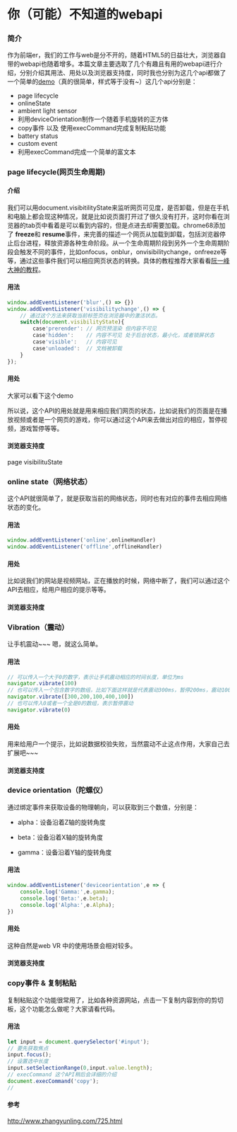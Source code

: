 # 你（可能）不知道的webapi

### 简介
作为前端er，我们的工作与web是分不开的，随着HTML5的日益壮大，浏览器自带的webapi也随着增多。本篇文章主要选取了几个有趣且有用的webapi进行介绍，分别介绍其用法、用处以及浏览器支持度，同时我也分别为这几个api都做了一个简单的[demo](https://github.com/1921622004/webapi)（真的很简单，样式等于没有~）这几个api分别是：
 - page lifecycle
 - onlineState
 - ambient light sensor
 - 利用deviceOrientation制作一个随着手机旋转的正方体
 - copy事件 以及 使用execCommand完成复制粘贴功能
 - battery status
 - custom event
 - 利用execCommand完成一个简单的富文本

### page lifecycle(网页生命周期)

#### 介绍
我们可以用document.visibitilityState来监听网页可见度，是否卸载，但是在手机和电脑上都会现这种情况，就是比如说页面打开过了很久没有打开，这时你看在浏览器的tab页中看着是可以看到内容的，但是点进去却需要加载。chrome68添加了 **freeze**和 **resume**事件，来完善的描述一个网页从加载到卸载，包括浏览器停止后台进程，释放资源各种生命阶段。从一个生命周期阶段到另外一个生命周期阶段会触发不同的事件，比如onfocus，onblur，onvisibilitychange，onfreeze等等，通过这些事件我们可以相应网页状态的转换。具体的教程推荐大家看看[阮一峰大神的教程](http://www.ruanyifeng.com/blog/2018/11/page_lifecycle_api.html)。

#### 用法

```javascript
window.addEventListener('blur',() => {})
window.addEventListener('visibilitychange',() => {
    // 通过这个方法来获取当前标签页在浏览器中的激活状态。
    switch(document.visibilityState){
        case'prerender': // 网页预渲染 但内容不可见
        case'hidden':    // 内容不可见 处于后台状态，最小化，或者锁屏状态
        case'visible':   // 内容可见
        case'unloaded':  // 文档被卸载
    }
});
```

#### 用处
大家可以看下这个demo

所以说，这个API的用处就是用来相应我们网页的状态，比如说我们的页面是在播放视频或者是一个网页的游戏，你可以通过这个API来去做出对应的相应，暂停视频，游戏暂停等等。

#### 浏览器支持度
page visibilituState 


### online state（网络状态）
这个API就很简单了，就是获取当前的网络状态，同时也有对应的事件去相应网络状态的变化。

#### 用法
```javascript
window.addEventListener('online',onlineHandler)
window.addEventListener('offline',offlineHandler)
```

#### 用处
比如说我们的网站是视频网站，正在播放的时候，网络中断了，我们可以通过这个API去相应，给用户相应的提示等等。

#### 浏览器支持度


###  Vibration（震动）
让手机震动~~~  嗯，就这么简单。

#### 用法
```javascript
// 可以传入一个大于0的数字，表示让手机震动相应的时间长度，单位为ms
navigator.vibrate(100)
// 也可以传入一个包含数字的数组，比如下面这样就是代表震动300ms，暂停200ms，震动100ms，暂停400ms，震动100ms
navigator.vibrate([300,200,100,400,100])
// 也可以传入0或者一个全是0的数组，表示暂停震动
navigator.vibrate(0)
```

#### 用处
用来给用户一个提示，比如说数据校验失败，当然震动不止这点作用，大家自己去扩展吧~~~

#### 浏览器支持度

### device orientation（陀螺仪）
通过绑定事件来获取设备的物理朝向，可以获取到三个数值，分别是：
- alpha：设备沿着Z轴的旋转角度

- beta：设备沿着X轴的旋转角度

- gamma：设备沿着Y轴的旋转角度

#### 用法
```javascript
window.addEventListener('deviceorientation',e => {
    console.log('Gamma:',e.gamma);
    console.log('Beta:',e.beta);
    console.log('Alpha:',e.Alpha);
})
```
#### 用处
这种自然是web VR 中的使用场景会相对较多。

#### 浏览器支持度

### copy事件 & 复制粘贴
复制粘贴这个功能很常用了，比如各种资源网站，点击一下复制内容到你的剪切板，这个功能怎么做呢？大家请看代码。

#### 用法
```javascript
let input = document.querySelector('#input');
// 要先获取焦点
input.focus();
// 设置选中长度
input.setSelectionRange(0,input.value.length);
// execCommand 这个API稍后会详细的介绍
document.execCommand('copy');
// 
```









#### 参考
http://www.zhangyunling.com/725.html
